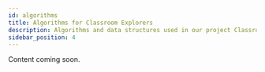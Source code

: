 ```yaml
---
id: algorithms
title: Algorithms for Classroom Explorers
description: Algorithms and data structures used in our project Classroom Explorers, focusing on AI, AR, and game development.
sidebar_position: 4
---
```


Content coming soon.
